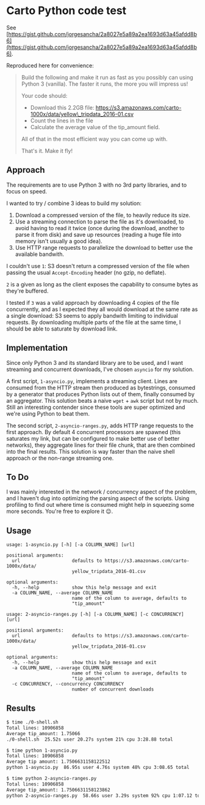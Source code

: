 # Carto Python code test

See [https://gist.github.com/jorgesancha/2a8027e5a89a2ea1693d63a45afdd8b6](https://gist.github.com/jorgesancha/2a8027e5a89a2ea1693d63a45afdd8b6).

Reproduced here for convenience:

> Build the following and make it run as fast as you possibly can using Python 3 (vanilla). The faster it runs, the more you will impress us!
>
> Your code should:
>
> * Download this 2.2GB file: https://s3.amazonaws.com/carto-1000x/data/yellow\_tripdata_2016-01.csv
> * Count the lines in the file
> * Calculate the average value of the tip_amount field.
>
> All of that in the most efficient way you can come up with.
>
> That's it. Make it fly!

## Approach

The requirements are to use Python 3 with no 3rd party libraries, and to focus on speed.

I wanted to try / combine 3 ideas to build my solution:

1. Download a compressed version of the file, to heavily reduce its size.
2. Use a streaming connection to parse the file as it's downloaded, to avoid having to read it twice (once during the download, another to parse it from disk) and save up resources (reading a huge file into memory isn't usually a good idea).
3. Use HTTP range requests to parallelize the download to better use the available bandwith.

I couldn't use `1`: S3 doesn't return a compressed version of the file when passing the usual `Accept-Encoding` header (no gzip, no deflate).

`2` is a given as long as the client exposes the capability to consume bytes as they're buffered.

I tested if `3` was a valid approach by downloading 4 copies of the file concurrently, and as I expected they all would download at the same rate as a single download: S3 seems to apply bandwith limiting to individual requests. By downloading multiple parts of the file at the same time, I should be able to saturate by download link.

## Implementation

Since only Python 3 and its standard library are to be used, and I want streaming and concurrent downloads, I've chosen `asyncio` for my solution.

A first script, `1-asyncio.py`, implements a streaming client. Lines are consumed from the HTTP stream then produced as bytestrings, consumed by a generator that produces Python lists out of them, finally consumed by an aggregator. This solution beats a naive `wget` + `awk` script but not by much. Still an interesting contender since these tools are super optimized and we're using Python to beat them.

The second script, `2-asyncio-ranges.py`, adds HTTP range requests to the first approach. By default 4 concurrent processors are spawned (this saturates my link, but can be configured to make better use of better networks), they aggregate lines for their file chunk, that are then combined into the final results. This solution is way faster than the naive shell approach or the non-range streaming one.

## To Do

I was mainly interested in the network / concurrency aspect of the problem, and I haven't dug into optimizing the parsing aspect of the scripts. Using profiling to find out where time is consumed might help in squeezing some more seconds. You're free to explore it :wink:.

## Usage

```
usage: 1-asyncio.py [-h] [-a COLUMN_NAME] [url]

positional arguments:
  url                   defaults to https://s3.amazonaws.com/carto-1000x/data/
                        yellow_tripdata_2016-01.csv

optional arguments:
  -h, --help            show this help message and exit
  -a COLUMN_NAME, --average COLUMN_NAME
                        name of the column to average, defaults to
                        "tip_amount"
```

```
usage: 2-asyncio-ranges.py [-h] [-a COLUMN_NAME] [-c CONCURRENCY] [url]

positional arguments:
  url                   defaults to https://s3.amazonaws.com/carto-1000x/data/
                        yellow_tripdata_2016-01.csv

optional arguments:
  -h, --help            show this help message and exit
  -a COLUMN_NAME, --average COLUMN_NAME
                        name of the column to average, defaults to
                        "tip_amount"
  -c CONCURRENCY, --concurrency CONCURRENCY
                        number of concurrent downloads
```

## Results

```bash
$ time ./0-shell.sh
Total lines: 10906858
Average tip_amount: 1.75066
./0-shell.sh  25.52s user 20.27s system 21% cpu 3:28.88 total

$ time python 1-asyncio.py
Total lines: 10906858
Average tip amount: 1.7506631158122512
python 1-asyncio.py  86.95s user 4.76s system 48% cpu 3:08.65 total

$ time python 2-asyncio-ranges.py
Total lines: 10906858
Average tip_amount: 1.7506631158123862
python 2-asyncio-ranges.py  58.66s user 3.29s system 92% cpu 1:07.12 total
```

